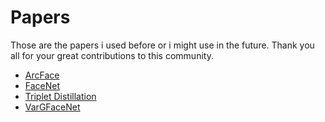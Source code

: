 # Papers



Those are the papers i used before or i might use in the future. Thank you all for your great contributions to this community.



* [ArcFace](https://arxiv.org/abs/1801.07698)
* [FaceNet](https://arxiv.org/abs/1503.03832)
* [Triplet Distillation](https://arxiv.org/pdf/1905.04457.pdf)
* [VarGFaceNet](https://arxiv.org/abs/1910.04985)